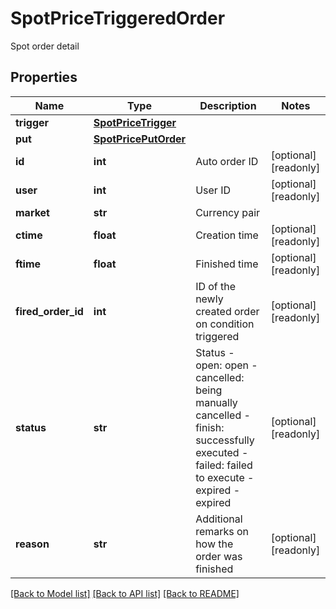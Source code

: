 # SpotPriceTriggeredOrder

Spot order detail
## Properties
Name | Type | Description | Notes
------------ | ------------- | ------------- | -------------
**trigger** | [**SpotPriceTrigger**](SpotPriceTrigger.md) |  | 
**put** | [**SpotPricePutOrder**](SpotPricePutOrder.md) |  | 
**id** | **int** | Auto order ID | [optional] [readonly] 
**user** | **int** | User ID | [optional] [readonly] 
**market** | **str** | Currency pair | 
**ctime** | **float** | Creation time | [optional] [readonly] 
**ftime** | **float** | Finished time | [optional] [readonly] 
**fired_order_id** | **int** | ID of the newly created order on condition triggered | [optional] [readonly] 
**status** | **str** | Status  - open: open - cancelled: being manually cancelled - finish: successfully executed - failed: failed to execute - expired - expired  | [optional] [readonly] 
**reason** | **str** | Additional remarks on how the order was finished | [optional] [readonly] 

[[Back to Model list]](../README.md#documentation-for-models) [[Back to API list]](../README.md#documentation-for-api-endpoints) [[Back to README]](../README.md)


